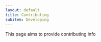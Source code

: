 ```yaml
---
layout: default
title: Contributing
subitem: Developing
---
```


This page aims to provide contributing info